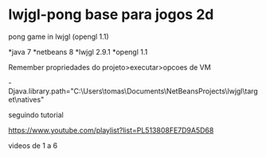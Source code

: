 lwjgl-pong
base para jogos 2d
==========

pong game in lwjgl (opengl 1.1)

*java 7
*netbeans 8
*lwjgl 2.9.1
*opengl 1.1



Remember propriedades do projeto>executar>opcoes de VM

-Djava.library.path="C:\Users\tomas\Documents\NetBeansProjects\lwjgl\target\natives" 


seguindo tutorial

https://www.youtube.com/playlist?list=PL513808FE7D9A5D68

videos de 1 a 6